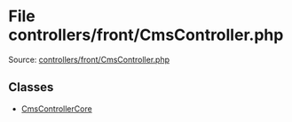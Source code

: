 File controllers/front/CmsController.php
=========

Source: [controllers/front/CmsController.php](https://github.com/PrestaShop/PrestaShop/blob/1.5.6.3/controllers/front/CmsController.php)


Classes
-------

* [CmsControllerCore](class.CmsControllerCore.md)


